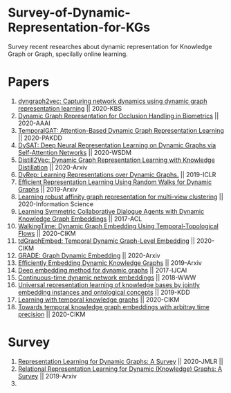 # Survey-of-Dynamic-Representation-for-KGs
Survey recent researches about dynamic representation for Knowledge Graph or Graph, specilally online learning.

# Papers
1. [dyngraph2vec: Capturing network dynamics using dynamic graph representation learning](https://www.sciencedirect.com/science/article/pii/S0950705119302916?via%3Dihub) || 2020-KBS
2. [Dynamic Graph Representation for Occlusion Handling in Biometrics](https://ojs.aaai.org//index.php/AAAI/article/view/6869) || 2020-AAAI
3. [TemporalGAT: Attention-Based Dynamic Graph Representation Learning](https://link.springer.com/chapter/10.1007%2F978-3-030-47426-3_32) || 2020-PAKDD
4. [DySAT: Deep Neural Representation Learning on Dynamic Graphs via Self-Attention Networks](https://dl.acm.org/doi/10.1145/3336191.3371845) || 2020-WSDM
5. [Distill2Vec: Dynamic Graph Representation Learning with Knowledge Distillation](https://arxiv.org/abs/2011.05664) || 2020-Arxiv
6. [DyRep: Learning Representations over Dynamic Graphs.](https://openreview.net/forum?id=HyePrhR5KX) || 2019-ICLR
7. [Efficient Representation Learning Using Random Walks for Dynamic Graphs](https://arxiv.org/abs/1901.01346) || 2019-Arxiv
8. [Learning robust affinity graph representation for multi-view clustering](https://www.sciencedirect.com/science/article/pii/S0020025520306575?via%3Dihub) || 2020-Information Science
9. [Learning Symmetric Collaborative Dialogue Agents with Dynamic Knowledge Graph Embeddings](https://www.aclweb.org/anthology/P17-1162/) || 2017-ACL
10. [WalkingTime: Dynamic Graph Embedding Using Temporal-Topological Flows](http://ceur-ws.org/Vol-2699/invited02.pdf) || 2020-CIKM
11. [tdGraphEmbed: Temporal Dynamic Graph-Level Embedding](https://doi.org/10.1145/3340531.3411953) || 2020-CIKM
12. [GRADE: Graph Dynamic Embedding](https://arxiv.org/abs/2007.08060) || 2020-Arxiv
13. [Efficiently Embedding Dynamic Knowledge Graphs](http://arxiv.org/abs/1910.06708) || 2019-Arxiv
14. [Deep embedding method for dynamic graphs](http://arxiv.org/abs/1805.11273) || 2017-IJCAI
15. [Continuous-time dynamic network embeddings](https://doi.org/10.1145/3184558.3191526) || 2018-WWW
16. [Universal representation learning of knowledge bases by jointly embedding instances and ontological concepts](https://doi.org/10.1145/3292500.3330838) || 2019-KDD
17. [Learning with temporal knowledge graphs](http://ceur-ws.org/Vol-2699/invited01.pdf) || 2020-CIKM
18. [Towards temporal knowledge graph embeddings with arbitray time precision]() || 2020-CIKM

# Survey
1. [Representation Learning for Dynamic Graphs: A Survey](https://jmlr.org/papers/v21/19-447.html) || 2020-JMLR || 
2. [Relational Representation Learning for Dynamic (Knowledge) Graphs: A Survey](https://arxiv.org/abs/1905.11485) || 2019-Arxiv
3. []()
